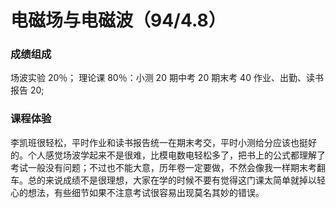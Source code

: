 # 电磁场与电磁波（94/4.8）
### 成绩组成
场波实验 20％； 理论课 80％：小测 20 期中考 20 期末考 40 作业、出勤、读书报告 20;
### 课程体验
李凯班很轻松，平时作业和读书报告统一在期末考交，平时小测给分应该也挺好的。个人感觉场波学起来不是很难，比模电数电轻松多了，把书上的公式都理解了考试一般没有问题；不过也不能大意，历年卷一定要做，不然会像我一样期末考翻车。总的来说成绩不是很理想，大家在学的时候不要有觉得这门课太简单就掉以轻心的想法，有些细节如果不注意考试很容易出现莫名其妙的错误。
